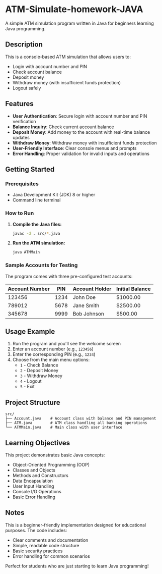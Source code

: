 # ATM-Simulate-homework-JAVA

A simple ATM simulation program written in Java for beginners learning Java programming.

## Description

This is a console-based ATM simulation that allows users to:
- Login with account number and PIN
- Check account balance
- Deposit money
- Withdraw money (with insufficient funds protection)
- Logout safely

## Features

- **User Authentication**: Secure login with account number and PIN verification
- **Balance Inquiry**: Check current account balance
- **Deposit Money**: Add money to the account with real-time balance updates
- **Withdraw Money**: Withdraw money with insufficient funds protection
- **User-Friendly Interface**: Clear console menus and prompts
- **Error Handling**: Proper validation for invalid inputs and operations

## Getting Started

### Prerequisites
- Java Development Kit (JDK) 8 or higher
- Command line terminal

### How to Run

1. **Compile the Java files:**
   ```bash
   javac -d . src/*.java
   ```

2. **Run the ATM simulation:**
   ```bash
   java ATMMain
   ```

### Sample Accounts for Testing

The program comes with three pre-configured test accounts:

| Account Number | PIN  | Account Holder | Initial Balance |
|---------------|------|----------------|-----------------|
| 123456        | 1234 | John Doe       | $1000.00        |
| 789012        | 5678 | Jane Smith     | $2500.00        |
| 345678        | 9999 | Bob Johnson    | $500.00         |

## Usage Example

1. Run the program and you'll see the welcome screen
2. Enter an account number (e.g., `123456`)
3. Enter the corresponding PIN (e.g., `1234`)
4. Choose from the main menu options:
   - `1` - Check Balance
   - `2` - Deposit Money
   - `3` - Withdraw Money
   - `4` - Logout
   - `5` - Exit

## Project Structure

```
src/
├── Account.java    # Account class with balance and PIN management
├── ATM.java        # ATM class handling all banking operations
└── ATMMain.java    # Main class with user interface
```

## Learning Objectives

This project demonstrates basic Java concepts:
- Object-Oriented Programming (OOP)
- Classes and Objects
- Methods and Constructors
- Data Encapsulation
- User Input Handling
- Console I/O Operations
- Basic Error Handling

## Notes

This is a beginner-friendly implementation designed for educational purposes. The code includes:
- Clear comments and documentation
- Simple, readable code structure
- Basic security practices
- Error handling for common scenarios

Perfect for students who are just starting to learn Java programming!